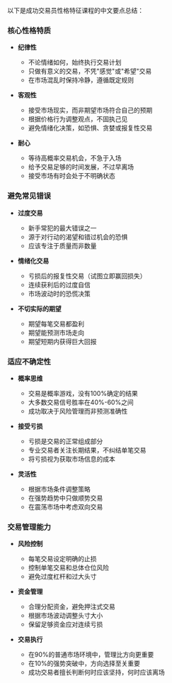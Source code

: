 以下是成功交易员性格特征课程的中文要点总结：

### 核心性格特质
- **纪律性**
  - 不论情绪如何，始终执行交易计划
  - 只做有意义的交易，不凭"感觉"或"希望"交易
  - 在市场混乱时保持冷静，遵循既定规则

- **客观性**
  - 接受市场现实，而非期望市场符合自己的预期
  - 根据价格行为调整观点，不固执己见
  - 避免情绪化决策，如恐惧、贪婪或报复性交易

- **耐心**
  - 等待高概率交易机会，不急于入场
  - 给予交易足够的时间发展，不过早离场
  - 接受市场有时会处于不明确状态

### 避免常见错误
- **过度交易**
  - 新手常犯的最大错误之一
  - 源于对行动的渴望和错过机会的恐惧
  - 应该专注于质量而非数量

- **情绪化交易**
  - 亏损后的报复性交易（试图立即赢回损失）
  - 连续获利后的过度自信
  - 市场波动时的恐慌决策

- **不切实际的期望**
  - 期望每笔交易都盈利
  - 期望能预测市场走向
  - 期望短期内获得巨大回报

### 适应不确定性
- **概率思维**
  - 交易是概率游戏，没有100%确定的结果
  - 大多数交易信号胜率在40%-60%之间
  - 成功取决于风险管理而非预测准确性

- **接受亏损**
  - 亏损是交易的正常组成部分
  - 专业交易者关注长期结果，不纠结单笔交易
  - 将亏损视为获取市场信息的成本

- **灵活性**
  - 根据市场条件调整策略
  - 在强势趋势中只做顺势交易
  - 在震荡市场中考虑双向交易

### 交易管理能力
- **风险控制**
  - 每笔交易设定明确的止损
  - 控制单笔交易和总体仓位风险
  - 避免过度杠杆和过大头寸

- **资金管理**
  - 合理分配资金，避免押注式交易
  - 根据市场波动调整头寸大小
  - 保留足够资金应对连续亏损

- **交易执行**
  - 在90%的普通市场环境中，管理比方向更重要
  - 在10%的强势突破中，方向选择至关重要
  - 成功交易者擅长判断何时应该坚持，何时应该离场 